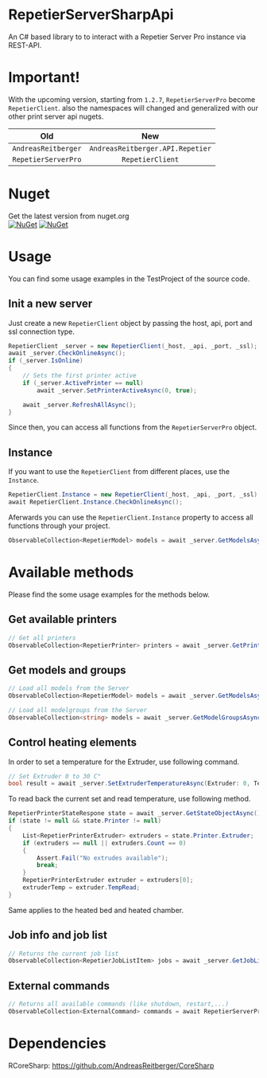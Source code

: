 # RepetierServerSharpApi
An C# based library to to interact with a Repetier Server Pro instance via REST-API.

# Important!
With the upcoming version, starting from `1.2.7`, `RepetierServerPro` become `RepetierClient`. also the namespaces will changed and generalized with our other print server api nugets.

| Old                             | New                              |
| ------------------------------- |:--------------------------------:|
| `AndreasReitberger`             | `AndreasReitberger.API.Repetier` |
| `RepetierServerPro`             | `RepetierClient`                 |

# Nuget
Get the latest version from nuget.org<br>
[![NuGet](https://img.shields.io/nuget/v/RepetierServerSharpApi.svg?style=flat-square&label=nuget)](https://www.nuget.org/packages/RepetierServerSharpApi/)
[![NuGet](https://img.shields.io/nuget/dt/RepetierServerSharpApi.svg)](https://www.nuget.org/packages/RepetierServerSharpApi)

# Usage
You can find some usage examples in the TestProject of the source code.

## Init a new server
Just create a new `RepetierClient` object by passing the host, api, port and ssl connection type.
```csharp
RepetierClient _server = new RepetierClient(_host, _api, _port, _ssl);
await _server.CheckOnlineAsync();
if (_server.IsOnline)
{
    // Sets the first printer active
    if (_server.ActivePrinter == null)
        await _server.SetPrinterActiveAsync(0, true);

    await _server.RefreshAllAsync();
}
```

Since then, you can access all functions from the `RepetierServerPro` object.

## Instance
If you want to use the `RepetierClient` from different places, use the `Instance`.
```csharp
RepetierClient.Instance = new RepetierClient(_host, _api, _port, _ssl);
await RepetierClient.Instance.CheckOnlineAsync();
```

Aferwards you can use the `RepetierClient.Instance` property to access all functions 
through your project.
```csharp
ObservableCollection<RepetierModel> models = await _server.GetModelsAsync();
```

# Available methods
Please find the some usage examples for the methods below.

## Get available printers

```csharp
// Get all printers
ObservableCollection<RepetierPrinter> printers = await _server.GetPrintersAsync();
```

## Get models and groups

```csharp
// Load all models from the Server
ObservableCollection<RepetierModel> models = await _server.GetModelsAsync();

// Load all modelgroups from the Server
ObservableCollection<string> models = await _server.GetModelGroupsAsync();
```

## Control heating elements
In order to set a temperature for the Extruder, use following command.

```csharp
// Set Extruder 0 to 30 C°
bool result = await _server.SetExtruderTemperatureAsync(Extruder: 0, Temperature: 30);
```

To read back the current set and read temperature, use following method.

```csharp
RepetierPrinterStateRespone state = await _server.GetStateObjectAsync();
if (state != null && state.Printer != null)
{
    List<RepetierPrinterExtruder> extruders = state.Printer.Extruder;
    if (extruders == null || extruders.Count == 0)
    {
        Assert.Fail("No extrudes available");
        break;
    }
    RepetierPrinterExtruder extruder = extruders[0];
    extruderTemp = extruder.TempRead;
}
```

Same applies to the heated bed and heated chamber.

## Job info and job list
```csharp
// Returns the current job list
ObservableCollection<RepetierJobListItem> jobs = await _server.GetJobListAsync();
```

## External commands
```csharp
// Returns all available commands (like shutdown, restart,...)
ObservableCollection<ExternalCommand> commands = await RepetierServerPro.Instance.GetExternalCommandsAsync();
```

# Dependencies
RCoreSharp: https://github.com/AndreasReitberger/CoreSharp

